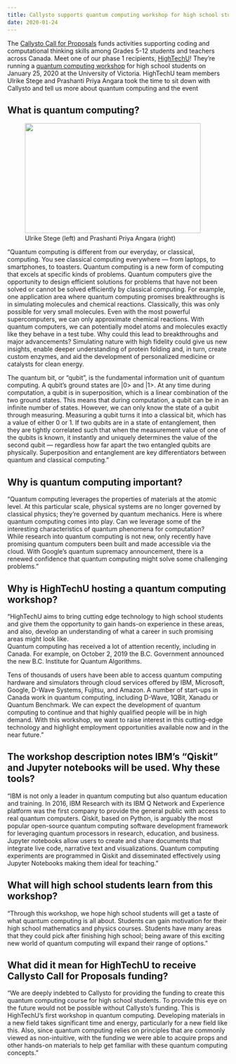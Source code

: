 ```yaml
---
title: Callysto supports quantum computing workshop for high school students
date: 2020-01-24
---
```

<p>The <a rel="noopener noreferrer" href="https://www.callysto.ca/2019/10/09/teaching-computational-thinking-and-coding-get-funds-for-your-classroom-activities/" target="_blank">Callysto Call for Proposals</a> funds activities supporting coding and computational thinking skills among Grades 5-12 students and teachers across Canada. Meet one of our phase 1 recipients, <a rel="noreferrer noopener" href="https://hightechu.ca/" target="_blank">HighTechU</a>! They’re running a <a rel="noreferrer noopener" href="https://www.eventbrite.ca/e/quantum-computing-a-hands-on-experience-with-jupyter-notebooks-and-qiskit-tickets-85710270727" target="_blank">quantum computing workshop</a> for high school students on January 25, 2020 at the University of Victoria. HighTechU team members Ulrike Stege and Prashanti Priya Angara took the time to sit down with Callysto and tell us more about quantum computing and the event</p>



<h2 class="wp-block-heading">What is quantum computing?</h2>



<div class="wp-block-image"><figure class="alignright size-large"><img decoding="async" width="400" height="250" src="quantum-computing-3.jpg" alt="" class="wp-image-3884" srcset="quantum-computing-3.jpg 400w, quantum-computing-3-300x188.jpg 300w" sizes="(max-width: 400px) 100vw, 400px"><figcaption>Ulrike Stege (left) and Prashanti Priya Angara (right)</figcaption></figure></div>



<p>“Quantum computing is different from our everyday, or classical, computing. You see classical computing everywhere — from laptops, to smartphones, to toasters. Quantum computing is a new form of computing that excels at specific kinds of problems. Quantum computers give the opportunity to design efficient solutions for problems that have not been solved or cannot be solved efficiently by classical computing. For example, one application area where quantum computing promises breakthroughs is in simulating molecules and chemical reactions. Classically, this was only possible for very small molecules. Even with the most powerful supercomputers, we can only approximate chemical reactions. With quantum computers, we can potentially model atoms and molecules exactly like they behave in a test tube. Why could this lead to breakthroughs and major advancements? Simulating nature with high fidelity could give us new insights, enable deeper understanding of protein folding and, in turn, create custom enzymes, and aid the development of personalized medicine or catalysts for clean energy.</p>



<p>The quantum bit, or “qubit”, is the fundamental information unit of quantum computing. A qubit’s ground states are |0&gt; and |1&gt;. At any time during computation, a qubit is in superposition, which is a linear combination of the two ground states. This means that during computation, a qubit can be in an infinite number of states. However, we can only know the state of a qubit through measuring. Measuring a qubit turns it into a classical bit, which has a value of either 0 or 1. If two qubits are in a state of entanglement, then they are tightly correlated such that when the measurement value of one of the qubits is known, it instantly and uniquely determines the value of the second qubit — regardless how far apart the two entangled qubits are physically. Superposition and entanglement are key differentiators between quantum and classical computing.”</p>



<h2 class="wp-block-heading">Why is quantum computing important?</h2>



<p>“Quantum computing leverages the properties of materials at the atomic level. At this particular scale, physical systems are no longer governed by classical physics; they’re governed by quantum mechanics. Here is where quantum computing comes into play. Can we leverage some of the interesting characteristics of quantum phenomena for computation?<br>While research into quantum computing is not new, only recently have promising quantum computers been built and made accessible via the cloud. With Google’s quantum supremacy announcement, there is a renewed confidence that quantum computing might solve some challenging problems.”</p>



<h2 class="wp-block-heading">Why is HighTechU hosting a quantum computing workshop?</h2>



<p>“HighTechU aims to bring cutting edge technology to high school students and give them the opportunity to gain hands-on experience in these areas, and also, develop an understanding of what a career in such promising areas might look like.<br>Quantum computing has received a lot of attention recently, including in Canada. For example, on October 2, 2019 the B.C. Government announced the new B.C. Institute for Quantum Algorithms.&nbsp;</p>



<p>Tens of thousands of users have been able to access quantum computing hardware and simulators through cloud services offered by IBM, Microsoft, Google, D-Wave Systems, Fujitsu, and Amazon. A number of start-ups in Canada work in quantum computing, including D-Wave, 1QBit, Xanadu or Quantum Benchmark. We can expect the development of quantum computing to continue and that highly qualified people will be in high demand. With this workshop, we want to raise interest in this cutting-edge technology and highlight employment opportunities available now and in the near future.”</p>



<h2 class="wp-block-heading">The workshop description notes IBM’s “Qiskit” and Jupyter notebooks will be used. Why these tools?</h2>



<p>“IBM is not only a leader in quantum computing but also quantum education and training. In 2016, IBM Research with its IBM Q Network and Experience platform was the first company to provide the general public with access to real quantum computers. Qiskit, based on Python, is arguably the most popular open-source quantum computing software development framework for leveraging quantum processors in research, education, and business. Jupyter notebooks allow users to create and share documents that integrate live code, narrative text and visualizations. Quantum computing experiments are programmed in Qiskit and disseminated effectively using Jupyter Notebooks making them ideal for teaching.”</p>



<h2 class="wp-block-heading">What will high school students learn from this workshop?</h2>



<p>“Through this workshop, we hope high school students will get a taste of what quantum computing is all about. Students can gain motivation for their high school mathematics and physics courses. Students have many areas that they could pick after finishing high school; being aware of this exciting new world of quantum computing will expand their range of options.”</p>



<h2 class="wp-block-heading">What did it mean for HighTechU to receive Callysto Call for Proposals funding?</h2>



<p>“We are deeply indebted to Callysto for providing the funding to create this quantum computing course for high school students. To provide this eye on the future would not be possible without Callysto’s funding. This is HighTechU’s first workshop in quantum computing. Developing materials in a new field takes significant time and energy, particularly for a new field like this. Also, since quantum computing relies on principles that are commonly viewed as non-intuitive, with the funding we were able to acquire props and other hands-on materials to help get familiar with these quantum computing concepts.”</p>